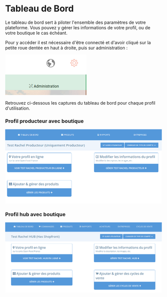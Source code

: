 # Tableau de Bord

Le tableau de bord sert à piloter l'ensemble des paramètres de votre plateforme. Vous pouvez y gérer les informations de votre profil, ou de votre boutique le cas échéant.

Pour y accéder il est nécessaire d'être connecté et d'avoir cliqué sur la petite roue dentée en haut à droite, puis sur administration : 



![](../.gitbook/assets/image%20%2854%29.png)

Retrouvez ci-dessous les captures du tableau de bord pour chaque profil d'utilisation.

### Profil producteur avec boutique

![](../.gitbook/assets/image%20%28103%29.png)

### Profil hub avec boutique

![](../.gitbook/assets/image%20%2852%29.png)

